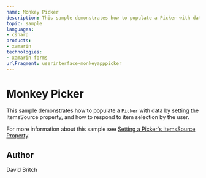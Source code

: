```yaml
---
name: Monkey Picker
description: This sample demonstrates how to populate a Picker with data by setting the ItemsSource property, and how to respond to item selection by the user.
topic: sample
languages:
- csharp
products:
- xamarin
technologies:
- xamarin-forms
urlFragment: userinterface-monkeyapppicker
---
```

Monkey Picker
==============

This sample demonstrates how to populate a `Picker` with data by setting the ItemsSource property, and how to respond to item selection by the user.

For more information about this sample see [Setting a Picker's ItemsSource Property](https://developer.xamarin.com/guides/xamarin-forms/user-interface/picker/populating-itemssource/).

Author
------

David Britch
